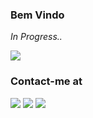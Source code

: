 ###  Bem Vindo 
<i> In Progress.. </i>

<img src='https://cdn.dribbble.com/users/2459439/screenshots/5501265/media/bad3c2fcba88faaec641c8fec1ab8737.gif'/>


### Contact-me at
  <div>
    <a target="_blank" href="https://www.linkedin.com/in/meireelen-golfeto-009936204"/></a><img src="https://img.shields.io/badge/LinkedIn-0077B5?style=for-the-badge&logo=linkedin&logoColor=white"/></a>
    <a target="_blank" href="https://www.instagram.com/meireelen_odg"><img src="https://img.shields.io/badge/Instagram-E4405F?style=for-the-badge&logo=instagram&logoColor=white"/></a>
    <a target="_blank" href="mailto:helengolfetogmail.com"><img src="https://img.shields.io/badge/Gmail-D14836?style=for-the-badge&logo=gmail&logoColor=white"/></a>
      </div>
   
 


